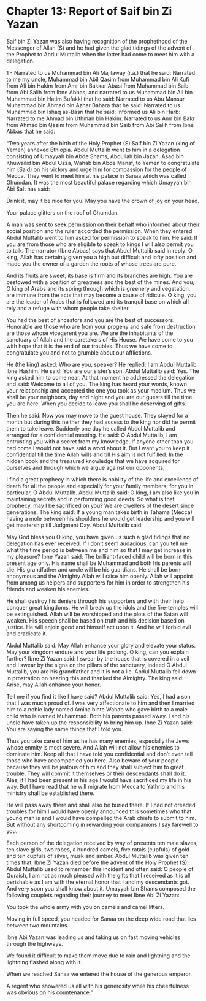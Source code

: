 Chapter 13: Report of Saif bin Zi Yazan
=======================================

Saif bin Zi Yazan was also having recognition of the prophethood of the
Messenger of Allah (S) and he had given the glad tidings of the advent
of the Prophet to Abdul Muttalib when the latter had come to meet him
with a delegation.

1 - Narrated to us Muhammad bin Ali Majilaway (r.a.) that he said:
Narrated to me my uncle, Muhammad bin Abil Qasim from Muhammad bin Ali
Kufi from Ali bin Hakim from Amr bin Bakkar Abasi from Muhammad bin Saib
from Abi Salih from Ibne Abbas; and narrated to us Muhammad bin Ali bin
Muhammad bin Hatim Bufakki that he said: Narrated to us Abu Mansur
Muhammad bin Ahmad bin Azhar Bahara that he said: Narrated to us
Muhammad bin Ishaq as-Basri that he said: Informed us Ali bin Harb:
Narrated to me Ahmad bin Uthman bin Hakim: Narrated to us Amr bin Bakr
from Ahmad bin Qasim from Muhammad bin Saib from Abi Salih from Ibne
Abbas that he said:

“Two years after the birth of the Holy Prophet (S) Saif bin Zi Yazan
(king of Yemen) annexed Ethiopia. Abdul Muttalib went to him in a
delegation consisting of Umayyah bin Abde Shams, Abdullah bin Jazan,
Asad bin Khuwailid bin Abdul Uzza, Wahab bin Abde Manaf, to Yemen to
congratulate him (Said) on his victory and urge him for compassion for
the people of Mecca. They went to meet him at his palace in Sanaa which
was called Ghumdan. It was the most beautiful palace regarding which
Umayyah bin Abi Salt has said:

Drink it, may it be nice for you. May you have the crown of joy on your
head.

Your palace glitters on the roof of Ghumdan.

A man was sent to seek permission on their behalf who informed about
their social position and the ruler accorded the permission. When they
entered Abdul Muttalib went to him asked for permission to speak to him.
He said: If you are from those who are eligible to speak to kings I will
also permit you to talk. The narrator (Ibne Abbas) says that Abdul
Muttalib said in reply: O king, Allah has certainly given you a high but
difficult and lofty position and made you the owner of a garden the
roots of whose trees are pure.

And its fruits are sweet, its base is firm and its branches are high.
You are bestowed with a position of greatness and the best of the mines.
And you, O king of Arabs and its spring through which is greenery and
vegetation, are immune from the acts that may become a cause of
ridicule. O king, you are the leader of Arabs that is followed and its
tranquil base on which all rely and a refuge with whom people take
shelter.

You had the best of ancestors and you are the best of successors.
Honorable are those who are from your progeny and safe from destruction
are those whose vicegerent you are. We are the inhabitants of the
sanctuary of Allah and the caretakers of His House. We have come to you
with hope that it is the end of our troubles. Thus we have come to
congratulate you and not to grumble about our afflictions.

He (the king) asked: Who are you, speaker? He replied: I am Abdul
Muttalib Ibne Hashim. He said: You are our sister’s son. Abdul Muttalib
said: Yes. The king asked him to come near. At that moment he addressed
the delegation and said: Welcome to all of you. The king has heard your
words, known your relationship and accepted the one you took as your
medium. Thus we shall be your neighbors, day and night and you are our
guests till the time you are here. When you decide to leave you shall be
deserving of gifts.

Then he said: Now you may move to the guest house. They stayed for a
month but during this neither they had access to the king nor did he
permit them to take leave. Suddenly one day he called Abdul Muttalib and
arranged for a confidential meeting. He said: O Abdul Muttalib, I am
entrusting you with a secret from my knowledge. If anyone other than you
had come I would not have said a word about it. But I want you to keep
it confidential till the time Allah wills and till His aim is not
fulfilled. In the hidden book and the treasured knowledge that we have
acquired for ourselves and through which we argue against our opponents,

I find a great prophecy in which there is nobility of the life and
excellence of death for all the people and especially for your family
members; for you in particular, O Abdul Muttalib. Abdul Muttalib said: O
king, I am also like you in maintaining secrets and in performing good
deeds. So what is that prophecy, may I be sacrificed on you? We are
dwellers of the desert since generations. The king said: If a young man
takes birth in Tahama (Mecca) having a mole between his shoulders he
would get leadership and you will get mastership till Judgment Day.
Abdul Muttalib said:

May God bless you O king, you have given us such a glad tidings that no
delegation has ever received. If I don’t seem audacious, can you tell me
what the time period is between me and him so that I may get increase in
my pleasure? Ibne Yazan said: The brilliant-faced child will be born in
this present age only. His name shall be Muhammad and both his parents
will die. His grandfather and uncle will be his guardians. He shall be
born anonymous and the Almighty Allah will raise him openly. Allah will
appoint from among us helpers and supporters for him in order to
strengthen his friends and weaken his enemies.

He shall destroy his deniers through his supporters and with their help
conquer great kingdoms. He will break up the idols and the fire-temples
will be extinguished. Allah will be worshipped and the plots of the
Satan will weaken. His speech shall be based on truth and his decision
based on justice. He will enjoin good and himself act upon it. And he
will forbid evil and eradicate it.

Abdul Muttalib said: May Allah enhance your glory and elevate your
status. May your kingdom endure and your life prolong. O king, can you
explain further? Ibne Zi Yazan said: I swear by the house that is
covered in a veil and I swear by the signs on the pillars of the
sanctuary, indeed O Abdul Muttalib, you are his grandfather and it is
not a lie. Abdul Muttalib fell down in prostration on hearing this and
thanked the Almighty. The king said: Arise, may Allah enhance your
honor.

Tell me if you find it like I have said? Abdul Muttalib said: Yes, I had
a son that I was much proud of. I was very affectionate to him and then
I married him to a noble lady named Amina binte Wahab who gave birth to
a male child who is named Muhammad. Both his parents passed away. I and
his uncle have taken up the responsibility to bring him up. Ibne Zi
Yazan said: You are saying the same things that I told you.

Thus you take care of him as he has many enemies, especially the Jews
whose enmity is most severe. And Allah will not allow his enemies to
dominate him. Keep all that I have told you confidential and don’t even
tell those who have accompanied you here. Also beware of your people
because they will be jealous of him and they shall subject him to great
trouble. They will commit it themselves or their descendants shall do
it. Alas, if I had been present in his age I would have sacrificed my
life in his way. But I have read that he will migrate from Mecca to
Yathrib and his ministry shall be established there.

He will pass away there and shall also be buried there. If I had not
dreaded troubles for him I would have openly announced this sometimes
who that young man is and I would have compelled the Arab chiefs to
submit to him. But without any shortcoming in rewarding your companions
I say farewell to you.

Each person of the delegation received by way of presents ten male
slaves, ten slave girls, two robes, a hundred camels, five ratals
(cupfuls) of gold and ten cupfuls of silver, musk and amber. Abdul
Muttalib was given ten times that. Ibne Zi Yazan died before the advent
of the Holy Prophet (S). Abdul Muttalib used to remember this incident
and often said: O people of Quraish, I am not as much pleased with the
gifts that I received as it is all perishable as I am with the eternal
honor that I and my descendants got. And very soon you shall know about
it. Umayyah bin Shams composed the following couplets regarding their
journey to meet Ibne Abi Zi Yazan:

You took the whole army with you on camels and camel litters.

Moving in full speed, you headed for Sanaa on the deep wide road that
lies between two mountains.

Ibne Abi Yazan was leading us and taking us on fast moving vehicles
through the highways.

We found it difficult to make them move due to rain and lightning and
the lightning flashed along with it.

When we reached Sanaa we entered the house of the generous emperor.

A regent who showered us all with his generosity while his cheerfulness
was obvious on his countenance.”


